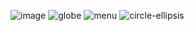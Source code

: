 ![image](https://github.com/Documantation12/Fembot-Krunker-Cheat/assets/134162456/0d1e46d9-1c86-45ca-9740-0752716cb52c)
![globe](https://github.com/Documantation12/Fembot-Krunker-Cheat/assets/134162456/590ce1c8-f724-4b82-b024-9ffe80b90642)
![menu](https://github.com/Documantation12/Fembot-Krunker-Cheat/assets/134162456/65b3bd9d-d23d-4cf9-9826-e510fac2a6b9)
![circle-ellipsis](https://github.com/Documantation12/Fembot-Krunker-Cheat/assets/134162456/3cb4931c-e748-4510-9517-ef005e1fbe21)
